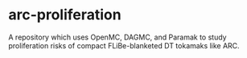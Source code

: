 # arc-proliferation
A repository which uses OpenMC, DAGMC, and Paramak to study proliferation risks of compact FLiBe-blanketed DT tokamaks like ARC.
